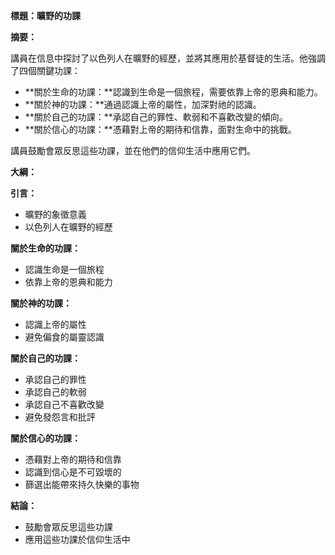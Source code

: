 **標題：曠野的功課**

**摘要：**

講員在信息中探討了以色列人在曠野的經歷，並將其應用於基督徒的生活。他強調了四個關鍵功課：

* **關於生命的功課：**認識到生命是一個旅程，需要依靠上帝的恩典和能力。
* **關於神的功課：**通過認識上帝的屬性，加深對祂的認識。
* **關於自己的功課：**承認自己的罪性、軟弱和不喜歡改變的傾向。
* **關於信心的功課：**憑藉對上帝的期待和信靠，面對生命中的挑戰。

講員鼓勵會眾反思這些功課，並在他們的信仰生活中應用它們。

**大綱：**

**引言：**
* 曠野的象徵意義
* 以色列人在曠野的經歷

**關於生命的功課：**
* 認識生命是一個旅程
* 依靠上帝的恩典和能力

**關於神的功課：**
* 認識上帝的屬性
* 避免偏食的屬靈認識

**關於自己的功課：**
* 承認自己的罪性
* 承認自己的軟弱
* 承認自己不喜歡改變
* 避免發怨言和批評

**關於信心的功課：**
* 憑藉對上帝的期待和信靠
* 認識到信心是不可毀壞的
* 篩選出能帶來持久快樂的事物

**結論：**
* 鼓勵會眾反思這些功課
* 應用這些功課於信仰生活中